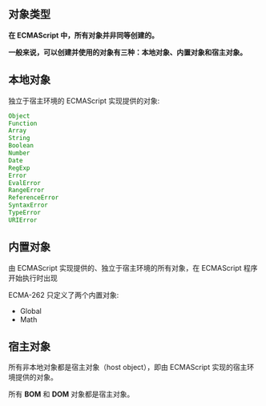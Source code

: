 ## 对象类型

**在 ECMAScript 中，所有对象并非同等创建的。**

**一般来说，可以创建并使用的对象有三种：本地对象、内置对象和宿主对象。**

## 本地对象

独立于宿主环境的 ECMAScript 实现提供的对象:

```js
Object
Function
Array
String
Boolean
Number
Date
RegExp
Error
EvalError
RangeError
ReferenceError
SyntaxError
TypeError
URIError
```

## 内置对象

由 ECMAScript 实现提供的、独立于宿主环境的所有对象，在 ECMAScript 程序开始执行时出现

ECMA-262 只定义了两个内置对象:

* Global
* Math

## 宿主对象

所有非本地对象都是宿主对象（host object），即由 ECMAScript 实现的宿主环境提供的对象。

所有 **BOM** 和 **DOM** 对象都是宿主对象。

